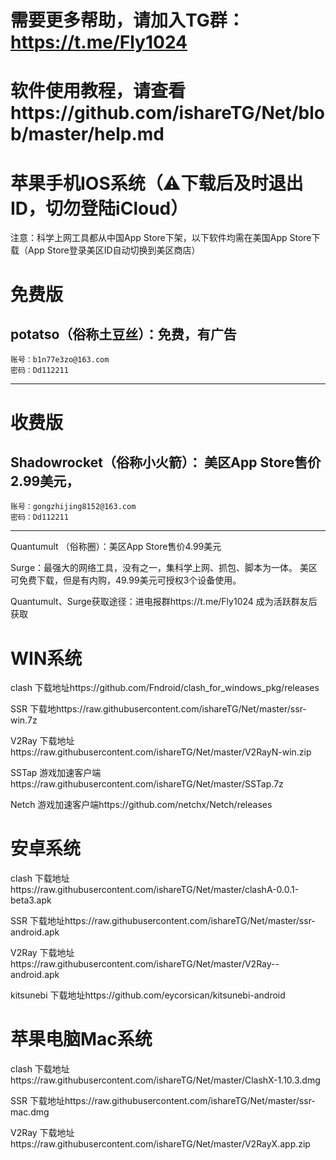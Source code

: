 # 需要更多帮助，请加入TG群：https://t.me/Fly1024
# 软件使用教程，请查看https://github.com/ishareTG/Net/blob/master/help.md

# 苹果手机IOS系统（⚠️下载后及时退出ID，切勿登陆iCloud）

注意：科学上网工具都从中国App Store下架，以下软件均需在美国App Store下载（App Store登录美区ID自动切换到美区商店）

# 免费版      
potatso（俗称土豆丝）：免费，有广告
------------------------------------------------
    账号：b1n77e3zo@163.com 
    密码：Dd112211
---------------------------------------------

# 收费版

Shadowrocket（俗称小火箭）： 美区App Store售价2.99美元，     
-------------------------------------
    账号：gongzhijing8152@163.com   
    密码：Dd112211
-------------------------------------
Quantumult （俗称圈）：美区App Store售价4.99美元

Surge：最强大的网络工具，没有之一，集科学上网、抓包、脚本为一体。 美区可免费下载，但是有内购，49.99美元可授权3个设备使用。

Quantumult、Surge获取途径：进电报群https://t.me/Fly1024 成为活跃群友后获取

 # WIN系统

clash 下载地址https://github.com/Fndroid/clash_for_windows_pkg/releases

SSR   下载地https://raw.githubusercontent.com/ishareTG/Net/master/ssr-win.7z

V2Ray 下载地址https://raw.githubusercontent.com/ishareTG/Net/master/V2RayN-win.zip 

SSTap 游戏加速客户端https://raw.githubusercontent.com/ishareTG/Net/master/SSTap.7z

Netch 游戏加速客户端https://github.com/netchx/Netch/releases


# 安卓系统

clash 下载地址https://raw.githubusercontent.com/ishareTG/Net/master/clashA-0.0.1-beta3.apk

SSR   下载地址https://raw.githubusercontent.com/ishareTG/Net/master/ssr-android.apk

V2Ray 下载地址https://raw.githubusercontent.com/ishareTG/Net/master/V2Ray--android.apk

kitsunebi 下载地址https://github.com/eycorsican/kitsunebi-android


# 苹果电脑Mac系统

clash 下载地址https://raw.githubusercontent.com/ishareTG/Net/master/ClashX-1.10.3.dmg

SSR   下载地址https://raw.githubusercontent.com/ishareTG/Net/master/ssr-mac.dmg

V2Ray 下载地址https://raw.githubusercontent.com/ishareTG/Net/master/V2RayX.app.zip








